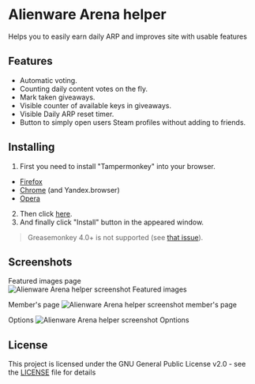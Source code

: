 # Alienware Arena helper

Helps you to easily earn daily ARP and improves site with usable features

## Features

* Automatic voting.
* Counting daily content votes on the fly.
* Mark taken giveaways.
* Visible counter of available keys in giveaways.
* Visible Daily ARP reset timer.
* Button to simply open users Steam profiles without adding to friends.

## Installing

1. First you need to install "Tampermonkey" into your browser.
  * [Firefox](https://addons.mozilla.org/ru/firefox/addon/tampermonkey/)
  * [Chrome](https://chrome.google.com/webstore/detail/tampermonkey/dhdgffkkebhmkfjojejmpbldmpobfkfo?hl=ru&gl=RU) (and Yandex.browser)
  * [Opera](https://addons.opera.com/ru/extensions/details/tampermonkey-beta/?display=en)
2. Then click [here](https://github.com/thomas-ashcraft/alienware_arena_helper/raw/master/alienwarearena_helper.user.js).
3. And finally click "Install" button in the appeared window.

>Greasemonkey 4.0+ is not supported (see [that issue](https://github.com/greasemonkey/greasemonkey/issues/2700)).

## Screenshots

Featured images page
![Alienware Arena helper screenshot Featured images](https://user-images.githubusercontent.com/6583664/38822279-a8a99000-41ab-11e8-8708-85d73328049c.png)

Member's page
![Alienware Arena helper screenshot member's page](https://user-images.githubusercontent.com/6583664/38822298-b0223cc4-41ab-11e8-8ebc-c658d25124c4.png)

Options
![Alienware Arena helper screenshot Opntions](https://user-images.githubusercontent.com/6583664/38822290-ad5c777a-41ab-11e8-85b8-61e4f2f88e28.png)


## License

This project is licensed under the GNU General Public License v2.0 - see the [LICENSE](LICENSE) file for details
